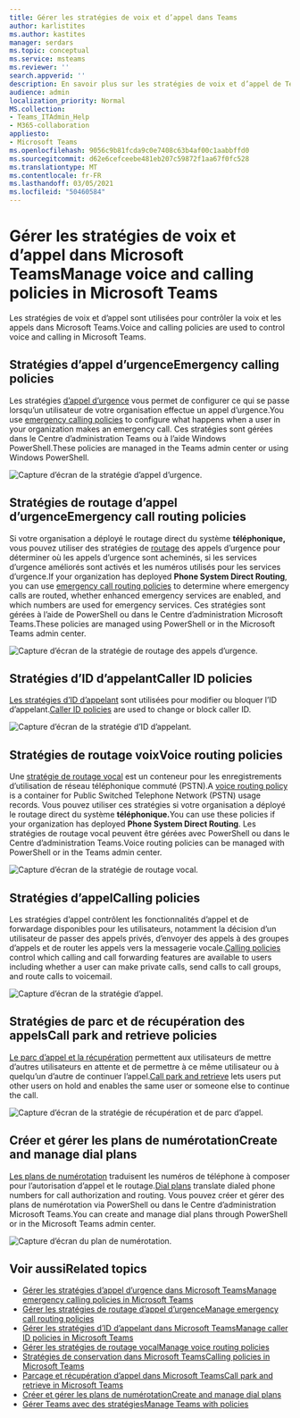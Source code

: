 ```yaml
---
title: Gérer les stratégies de voix et d’appel dans Teams
author: karlistites
ms.author: kastites
manager: serdars
ms.topic: conceptual
ms.service: msteams
ms.reviewer: ''
search.appverid: ''
description: En savoir plus sur les stratégies de voix et d’appel de Teams.
audience: admin
localization_priority: Normal
MS.collection:
- Teams_ITAdmin_Help
- M365-collaboration
appliesto:
- Microsoft Teams
ms.openlocfilehash: 9056c9b81fcda9c0e7408c63b4af00c1aabbffd0
ms.sourcegitcommit: d62e6cefceebe481eb207c59872f1aa67f0fc528
ms.translationtype: MT
ms.contentlocale: fr-FR
ms.lasthandoff: 03/05/2021
ms.locfileid: "50460584"
---
```

# <a name="manage-voice-and-calling-policies-in-microsoft-teams"></a><span data-ttu-id="8e144-103">Gérer les stratégies de voix et d’appel dans Microsoft Teams</span><span class="sxs-lookup"><span data-stu-id="8e144-103">Manage voice and calling policies in Microsoft Teams</span></span>

<span data-ttu-id="8e144-104">Les stratégies de voix et d’appel sont utilisées pour contrôler la voix et les appels dans Microsoft Teams.</span><span class="sxs-lookup"><span data-stu-id="8e144-104">Voice and calling policies are used to control voice and calling in Microsoft Teams.</span></span>

## <a name="emergency-calling-policies"></a><span data-ttu-id="8e144-105">Stratégies d’appel d’urgence</span><span class="sxs-lookup"><span data-stu-id="8e144-105">Emergency calling policies</span></span>

<span data-ttu-id="8e144-106">Les stratégies [d’appel d’urgence](manage-emergency-calling-policies.md) vous permet de configurer ce qui se passe lorsqu’un utilisateur de votre organisation effectue un appel d’urgence.</span><span class="sxs-lookup"><span data-stu-id="8e144-106">You use [emergency calling policies](manage-emergency-calling-policies.md) to configure what happens when a user in your organization makes an emergency call.</span></span> <span data-ttu-id="8e144-107">Ces stratégies sont gérées dans le Centre d’administration Teams ou à l’aide Windows PowerShell.</span><span class="sxs-lookup"><span data-stu-id="8e144-107">These policies are managed in the Teams admin center or using Windows PowerShell.</span></span>

![Capture d’écran de la stratégie d’appel d’urgence.](media/emergency-calling-policy2.png)

## <a name="emergency-call-routing-policies"></a><span data-ttu-id="8e144-109">Stratégies de routage d’appel d’urgence</span><span class="sxs-lookup"><span data-stu-id="8e144-109">Emergency call routing policies</span></span>

<span data-ttu-id="8e144-110">Si votre organisation a déployé le routage direct du système **téléphonique,** vous pouvez utiliser des stratégies de [routage](manage-emergency-call-routing-policies.md) des appels d’urgence pour déterminer où les appels d’urgence sont acheminés, si les services d’urgence améliorés sont activés et les numéros utilisés pour les services d’urgence.</span><span class="sxs-lookup"><span data-stu-id="8e144-110">If your organization has deployed **Phone System Direct Routing**, you can use [emergency call routing policies](manage-emergency-call-routing-policies.md) to determine where emergency calls are routed, whether enhanced emergency services are enabled, and which numbers are used for emergency services.</span></span> <span data-ttu-id="8e144-111">Ces stratégies sont gérées à l’aide de PowerShell ou dans le Centre d’administration Microsoft Teams.</span><span class="sxs-lookup"><span data-stu-id="8e144-111">These policies are managed using PowerShell or in the Microsoft Teams admin center.</span></span>

![Capture d’écran de la stratégie de routage des appels d’urgence.](media/emergency-call-routing-policy.png)

## <a name="caller-id-policies"></a><span data-ttu-id="8e144-113">Stratégies d’ID d’appelant</span><span class="sxs-lookup"><span data-stu-id="8e144-113">Caller ID policies</span></span>

<span data-ttu-id="8e144-114">[Les stratégies d’ID d’appelant](caller-id-policies.md) sont utilisées pour modifier ou bloquer l’ID d’appelant.</span><span class="sxs-lookup"><span data-stu-id="8e144-114">[Caller ID policies](caller-id-policies.md) are used to change or block caller ID.</span></span>

![Capture d’écran de la stratégie d’ID d’appelant.](media/caller-id-policy.png)

## <a name="voice-routing-policies"></a><span data-ttu-id="8e144-116">Stratégies de routage voix</span><span class="sxs-lookup"><span data-stu-id="8e144-116">Voice routing policies</span></span>

<span data-ttu-id="8e144-117">Une [stratégie de routage vocal](manage-voice-routing-policies.md) est un conteneur pour les enregistrements d’utilisation de réseau téléphonique commuté (PSTN).</span><span class="sxs-lookup"><span data-stu-id="8e144-117">A [voice routing policy](manage-voice-routing-policies.md) is a container for Public Switched Telephone Network (PSTN) usage records.</span></span> <span data-ttu-id="8e144-118">Vous pouvez utiliser ces stratégies si votre organisation a déployé le routage direct du système **téléphonique.**</span><span class="sxs-lookup"><span data-stu-id="8e144-118">You can use these policies if your organization has deployed **Phone System Direct Routing**.</span></span> <span data-ttu-id="8e144-119">Les stratégies de routage vocal peuvent être gérées avec PowerShell ou dans le Centre d’administration Teams.</span><span class="sxs-lookup"><span data-stu-id="8e144-119">Voice routing policies can be managed with PowerShell or in the Teams admin center.</span></span>

![Capture d’écran de la stratégie de routage vocal.](media/voice-routing-policy.png)

## <a name="calling-policies"></a><span data-ttu-id="8e144-121">Stratégies d’appel</span><span class="sxs-lookup"><span data-stu-id="8e144-121">Calling policies</span></span>

<span data-ttu-id="8e144-122">[](teams-calling-policy.md) Les stratégies d’appel contrôlent les fonctionnalités d’appel et de forwardage disponibles pour les utilisateurs, notamment la décision d’un utilisateur de passer des appels privés, d’envoyer des appels à des groupes d’appels et de router les appels vers la messagerie vocale.</span><span class="sxs-lookup"><span data-stu-id="8e144-122">[Calling policies](teams-calling-policy.md) control which calling and call forwarding features are available to users including whether a user can make private calls, send calls to call groups, and route calls to voicemail.</span></span>

![Capture d’écran de la stratégie d’appel.](media/calling-policy.png)

## <a name="call-park-and-retrieve-policies"></a><span data-ttu-id="8e144-124">Stratégies de parc et de récupération des appels</span><span class="sxs-lookup"><span data-stu-id="8e144-124">Call park and retrieve policies</span></span>

<span data-ttu-id="8e144-125">[Le parc d’appel et la récupération](call-park-and-retrieve.md) permettent aux utilisateurs de mettre d’autres utilisateurs en attente et de permettre à ce même utilisateur ou à quelqu’un d’autre de continuer l’appel.</span><span class="sxs-lookup"><span data-stu-id="8e144-125">[Call park and retrieve](call-park-and-retrieve.md) lets users put other users on hold and enables the same user or someone else to continue the call.</span></span>

![Capture d’écran de la stratégie de récupération et de parc d’appel.](media/call-park-policy.png)

## <a name="create-and-manage-dial-plans"></a><span data-ttu-id="8e144-127">Créer et gérer les plans de numérotation</span><span class="sxs-lookup"><span data-stu-id="8e144-127">Create and manage dial plans</span></span>

<span data-ttu-id="8e144-128">[Les plans de numérotation](create-and-manage-dial-plans.md) traduisent les numéros de téléphone à composer pour l’autorisation d’appel et le routage.</span><span class="sxs-lookup"><span data-stu-id="8e144-128">[Dial plans](create-and-manage-dial-plans.md) translate dialed phone numbers for call authorization and routing.</span></span> <span data-ttu-id="8e144-129">Vous pouvez créer et gérer des plans de numérotation via PowerShell ou dans le Centre d’administration Microsoft Teams.</span><span class="sxs-lookup"><span data-stu-id="8e144-129">You can create and manage dial plans through PowerShell or in the Microsoft Teams admin center.</span></span>

![Capture d’écran du plan de numérotation.](media/dial-plans.png)

## <a name="related-topics"></a><span data-ttu-id="8e144-131">Voir aussi</span><span class="sxs-lookup"><span data-stu-id="8e144-131">Related topics</span></span>

* [<span data-ttu-id="8e144-132">Gérer les stratégies d’appel d’urgence dans Microsoft Teams</span><span class="sxs-lookup"><span data-stu-id="8e144-132">Manage emergency calling policies in Microsoft Teams</span></span>](manage-emergency-calling-policies.md)
* [<span data-ttu-id="8e144-133">Gérer les stratégies de routage d’appel d’urgence</span><span class="sxs-lookup"><span data-stu-id="8e144-133">Manage emergency call routing policies</span></span>](manage-emergency-call-routing-policies.md)
* [<span data-ttu-id="8e144-134">Gérer les stratégies d’ID d’appelant dans Microsoft Teams</span><span class="sxs-lookup"><span data-stu-id="8e144-134">Manage caller ID policies in Microsoft Teams</span></span>](caller-id-policies.md)
* [<span data-ttu-id="8e144-135">Gérer les stratégies de routage vocal</span><span class="sxs-lookup"><span data-stu-id="8e144-135">Manage voice routing policies</span></span>](manage-voice-routing-policies.md)
* [<span data-ttu-id="8e144-136">Stratégies de conservation dans Microsoft Teams</span><span class="sxs-lookup"><span data-stu-id="8e144-136">Calling policies in Microsoft Teams</span></span>](teams-calling-policy.md)
* [<span data-ttu-id="8e144-137">Parcage et récupération d’appel dans Microsoft Teams</span><span class="sxs-lookup"><span data-stu-id="8e144-137">Call park and retrieve in Microsoft Teams</span></span>](call-park-and-retrieve.md)
* [<span data-ttu-id="8e144-138">Créer et gérer les plans de numérotation</span><span class="sxs-lookup"><span data-stu-id="8e144-138">Create and manage dial plans</span></span>](create-and-manage-dial-plans.md)
* [<span data-ttu-id="8e144-139">Gérer Teams avec des stratégies</span><span class="sxs-lookup"><span data-stu-id="8e144-139">Manage Teams with policies</span></span>](manage-teams-with-policies.md)

